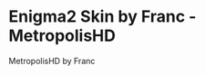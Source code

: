Enigma2 Skin by Franc - MetropolisHD
============

MetropolisHD by Franc

<!-- DONT REMOVE THIS DISCLAIMER -->
<!-- MetropolisHD Skin for Enigma2 - By Franc -->
<!-- Version 1.0 -->
<!-- This skin and all its graphics are free, do whatever you want with this skin but only for personal use, and don't tell it's yours, or your idea! -->
<!-- You can modify and redistribute it as long as you keep this License for the skin. -->
<!-- If you want to contact me i usually hang arround onwww.satforum.me or on e-mail sateliteacc([at])gmail.com --> 

